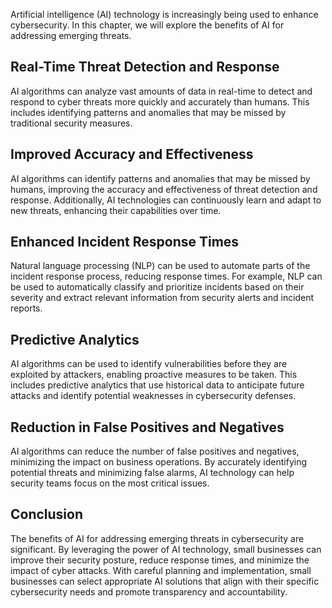 
Artificial intelligence (AI) technology is increasingly being used to enhance cybersecurity. In this chapter, we will explore the benefits of AI for addressing emerging threats.

Real-Time Threat Detection and Response
---------------------------------------

AI algorithms can analyze vast amounts of data in real-time to detect and respond to cyber threats more quickly and accurately than humans. This includes identifying patterns and anomalies that may be missed by traditional security measures.

Improved Accuracy and Effectiveness
-----------------------------------

AI algorithms can identify patterns and anomalies that may be missed by humans, improving the accuracy and effectiveness of threat detection and response. Additionally, AI technologies can continuously learn and adapt to new threats, enhancing their capabilities over time.

Enhanced Incident Response Times
--------------------------------

Natural language processing (NLP) can be used to automate parts of the incident response process, reducing response times. For example, NLP can be used to automatically classify and prioritize incidents based on their severity and extract relevant information from security alerts and incident reports.

Predictive Analytics
--------------------

AI algorithms can be used to identify vulnerabilities before they are exploited by attackers, enabling proactive measures to be taken. This includes predictive analytics that use historical data to anticipate future attacks and identify potential weaknesses in cybersecurity defenses.

Reduction in False Positives and Negatives
------------------------------------------

AI algorithms can reduce the number of false positives and negatives, minimizing the impact on business operations. By accurately identifying potential threats and minimizing false alarms, AI technology can help security teams focus on the most critical issues.

Conclusion
----------

The benefits of AI for addressing emerging threats in cybersecurity are significant. By leveraging the power of AI technology, small businesses can improve their security posture, reduce response times, and minimize the impact of cyber attacks. With careful planning and implementation, small businesses can select appropriate AI solutions that align with their specific cybersecurity needs and promote transparency and accountability.
